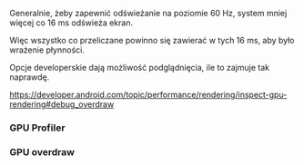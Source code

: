 Generalnie, żeby zapewnić odświeżanie na poziomie 60 Hz, system mniej więcej co 16 ms odświeża ekran.

Więc wszystko co przeliczane powinno się zawierać w tych 16 ms, aby było wrażenie płynności.

Opcje developerskie dają możliwość podglądnięcia, ile to zajmuje tak naprawdę.

https://developer.android.com/topic/performance/rendering/inspect-gpu-rendering#debug_overdraw

### GPU Profiler
### GPU overdraw
